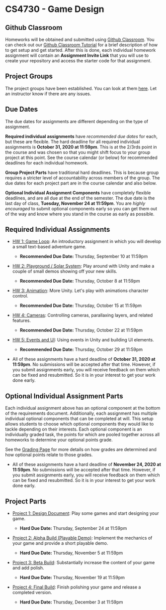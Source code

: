 CS4730 - Game Design
===============================

<a name="introduction"></a>Github Classroom
---------------------------------------

Homeworks will be obtained and submitted using [Github Classroom](https://classroom.github.com). You can check out our [Github Classroom Tutorial](./githubclassroom.html) for a brief description of how to get setup and get started. After this is done, each individual homework assignment will contain an **Assignment Invite Link** that you will use to create your repository and access the starter code for that assignment.

<a name="introduction"></a>Project Groups
---------------------------------------

The project groups have been established. You can look at them [here](https://docs.google.com/spreadsheets/d/1LQzdQhP_CUSiB4hJJe648FbO1H6k6gxNTtdrwrnIqKo/edit?usp=sharing). Let an instructor know if there are any issues.


<a name="introduction"></a>Due Dates
---------------------------------------

The due dates for assignments are different depending on the type of assignment.

**Required individual assignments** have *recommended due dates* for each, but these are flexible. The hard deadline for all required individual assignments is **October 31, 2020 at 11:59pm**. This is at the 2/3rds point in the course and was chosen so that you might shift focus to your group project at this point. See the course calendar (or below) for recommended deadlines for each individual homework.

**Group Project Parts** have traditional hard deadlines. This is because group requires a stricter level of accountability across members of the group. The due dates for each project part are in the course calendar and also below.

**Optional Individual Assignment Components** have completely flexible deadlines, and are all due at the end of the semester. The due date is the last day of class, **Tuesday, November 24 at 11:59pm**. You are *highly encouraged* to submit optional components early so you can get them out of the way and know where you stand in the course as early as possible.
 

<a name="introduction"></a>Required Individual Assignments
--------------------------------------- 

- [HW 1: Game Loop](./gameloop.html): An introductory assignment in which you will develop a small text-based adventure game.
	- **Recommended Due Date:** Thursday, September 10 at 11:59pm


- [HW 2: Playground / Solar System](./playground.html): Play around with Unity and make a couple of small demos showing off your new skills.
	- **Recommended Due Date:** Thursday, October 8 at 11:59pm

- [HW 3: Animation](./animation.html): More Unity. Let's play with animations character control.
	- **Recommended Due Date:** Thursday, October 15 at 11:59pm

- [HW 4: Cameras](./camera.html): Controlling cameras, parallaxing layers, and related features.
	- **Recommended Due Date:** Thursday, October 22 at 11:59pm

- [HW 5: Events and UI](./events.html): Using events in Unity and building UI elements. 
	- **Recommended Due Date:** Thursday, October 29 at 11:59pm

- All of these assignments have a hard deadline of **October 31, 2020 at 11:59pm**. No submissions will be accepted after that time. However, if you submit assignments early, you will receive feedback on them which can be fixed and resubmitted. So it is in your interest to get your work done early.


<a name="introduction"></a>Optional Individual Assignment Parts
--------------------------------------- 

Each individual assignment above has an optional component at the bottom of the requirements document. Additionally, each assignment has multiple individual optional components that can be completed at will. This setup allows students to choose which optional components they would like to tackle depending on their interests. Each optional component is an individually graded task, the points for which are pooled together across all homeworks to determine your optional points grade. 

See the [Grading Page](../courseLogistics/grading.html) for more details on how grades are determined and how optional points relate to those grades.

- All of these assignments have a hard deadline of **November 24, 2020 at 11:59pm**. No submissions will be accepted after that time. However, if you submit assignments early, you will receive feedback on them which can be fixed and resubmitted. So it is in your interest to get your work done early.

<a name="introduction"></a>Project Parts
---------------------------------------

- [Project 1: Design Document](./designdoc.html): Play some games and start designing your game.
	- **Hard Due Date:** Thursday, September 24 at 11:59pm

- [Project 2: Alpha Build (Playable Demo)](./alphabuild.html): Implement the mechanics of your game and provide a short playable demo.
	- **Hard Due Date:** Thursday, November 5 at 11:59pm

- [Project 3: Beta Build](./betabuild.html): Substantially increase the content of your game and add polish.
	- **Hard Due Date:** Thursday, November 19 at 11:59pm

- [Project 4: Final Build](./finalbuild.html): Finish polishing your game and release a completed version. 
	- **Hard Due Date:** Thursday, December 3 at 11:59pm


